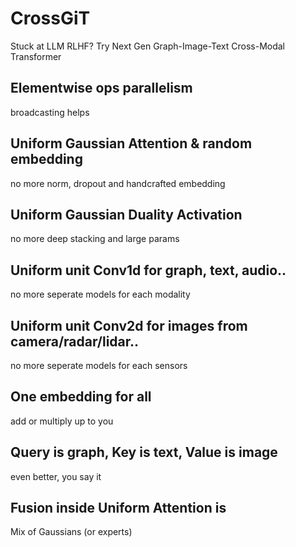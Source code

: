 # CrossGiT
Stuck at LLM RLHF? Try Next Gen Graph-Image-Text Cross-Modal Transformer

## Elementwise ops parallelism
  broadcasting helps
  
## Uniform Gaussian Attention & random embedding
  no more norm, dropout and handcrafted embedding
  
## Uniform Gaussian Duality Activation
  no more deep stacking and large params
  
## Uniform unit Conv1d for graph, text, audio..
  no more seperate models for each modality
  
## Uniform unit Conv2d for images from camera/radar/lidar..
  no more seperate models for each sensors

## One embedding for all
  add or multiply up to you

## Query is graph, Key is text, Value is image
  even better, you say it
  
## Fusion inside Uniform Attention is 
  Mix of Gaussians (or experts)
